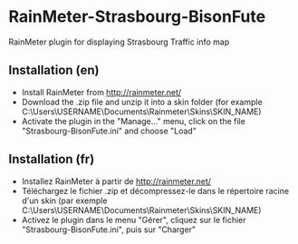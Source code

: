 RainMeter-Strasbourg-BisonFute
==============================

RainMeter plugin for displaying Strasbourg Traffic info map

Installation (en)
-----------------
- Install RainMeter from http://rainmeter.net/
- Download the .zip file and unzip it into a skin folder (for example C:\Users\USERNAME\Documents\Rainmeter\Skins\SKIN_NAME)
- Activate the plugin in the "Manage..." menu, click on the file "Strasbourg-BisonFute.ini" and choose "Load"


Installation (fr)
------------------

- Installez RainMeter à partir de http://rainmeter.net/
- Téléchargez le fichier .zip et décompressez-le dans le répertoire racine d'un skin (par exemple C:\Users\USERNAME\Documents\Rainmeter\Skins\SKIN_NAME)
- Activez le plugin dans le menu "Gérer", cliquez sur le fichier "Strasbourg-BisonFute.ini", puis sur "Charger"
